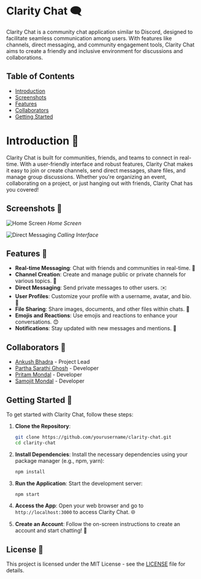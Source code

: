 # Clarity Chat 🗨️

Clarity Chat is a community chat application similar to Discord, designed to facilitate seamless communication among users. With features like channels, direct messaging, and community engagement tools, Clarity Chat aims to create a friendly and inclusive environment for discussions and collaborations.

## Table of Contents
- [Introduction](#introduction)
- [Screenshots](#screenshots)
- [Features](#features)
- [Collaborators](#collaborators)
- [Getting Started](#getting-started)

# Introduction 🌟

Clarity Chat is built for communities, friends, and teams to connect in real-time. With a user-friendly interface and robust features, Clarity Chat makes it easy to join or create channels, send direct messages, share files, and manage group discussions. Whether you're organizing an event, collaborating on a project, or just hanging out with friends, Clarity Chat has you covered!

## Screenshots 📸

![Home Screen](https://github.com/user-attachments/assets/52c8be6f-fda3-497b-84a8-25e0d64698b8)
*Home Screen*

![Direct Messaging](https://github.com/user-attachments/assets/2b75143f-9f9b-40a5-ab52-2e4760235b9c)
*Calling Interface*

## Features 🔑

- **Real-time Messaging**: Chat with friends and communities in real-time. 💬
- **Channel Creation**: Create and manage public or private channels for various topics. 📅
- **Direct Messaging**: Send private messages to other users. ✉️
- **User Profiles**: Customize your profile with a username, avatar, and bio. 👤
- **File Sharing**: Share images, documents, and other files within chats. 📂
- **Emojis and Reactions**: Use emojis and reactions to enhance your conversations. 😊
- **Notifications**: Stay updated with new messages and mentions. 🔔

## Collaborators 🤝

- [Ankush Bhadra](https://github.com/Ankush-Bhadra) - Project Lead
- [Partha Sarathi Ghosh]() - Developer
- [Pritam Mondal]() - Developer
- [Samojit Mondal]() - Developer

## Getting Started 🚀

To get started with Clarity Chat, follow these steps:

1. **Clone the Repository**:
   ```bash
   git clone https://github.com/yourusername/clarity-chat.git
   cd clarity-chat
   ```

2. **Install Dependencies**:
   Install the necessary dependencies using your package manager (e.g., npm, yarn):
   ```bash
   npm install
   ```

3. **Run the Application**:
   Start the development server:
   ```bash
   npm start
   ```

4. **Access the App**:
   Open your web browser and go to `http://localhost:3000` to access Clarity Chat. 🌐

5. **Create an Account**:
   Follow the on-screen instructions to create an account and start chatting! 🎉

## License 📄

This project is licensed under the MIT License - see the [LICENSE](LICENSE) file for details.
